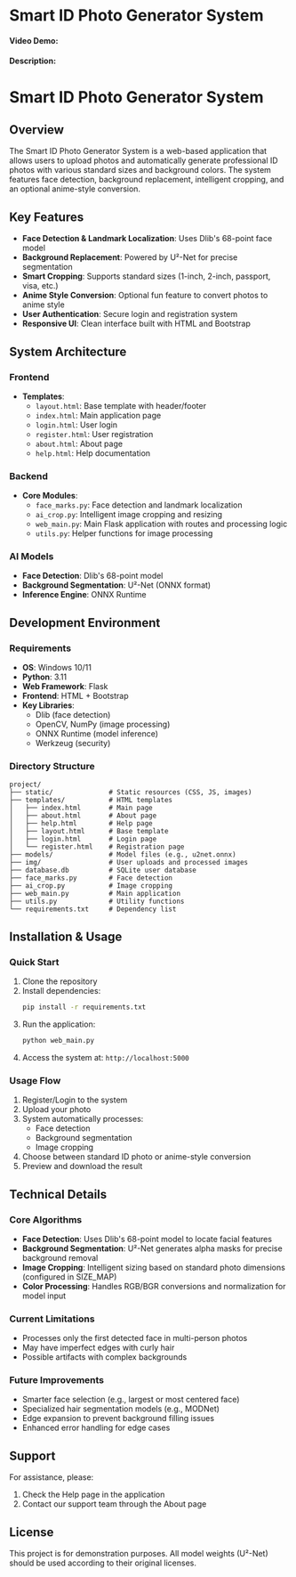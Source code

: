 # Smart ID Photo Generator System
#### Video Demo:  <URL HERE>
#### Description:

# Smart ID Photo Generator System
## Overview
The Smart ID Photo Generator System is a web-based application that allows users to upload photos and automatically generate professional ID photos with various standard sizes and background colors. The system features face detection, background replacement, intelligent cropping, and an optional anime-style conversion.

## Key Features
- **Face Detection & Landmark Localization**: Uses Dlib's 68-point face model
- **Background Replacement**: Powered by U²-Net for precise segmentation
- **Smart Cropping**: Supports standard sizes (1-inch, 2-inch, passport, visa, etc.)
- **Anime Style Conversion**: Optional fun feature to convert photos to anime style
- **User Authentication**: Secure login and registration system
- **Responsive UI**: Clean interface built with HTML and Bootstrap

## System Architecture

### Frontend
- **Templates**:
  - `layout.html`: Base template with header/footer
  - `index.html`: Main application page
  - `login.html`: User login
  - `register.html`: User registration
  - `about.html`: About page
  - `help.html`: Help documentation

### Backend
- **Core Modules**:
  - `face_marks.py`: Face detection and landmark localization
  - `ai_crop.py`: Intelligent image cropping and resizing
  - `web_main.py`: Main Flask application with routes and processing logic
  - `utils.py`: Helper functions for image processing

### AI Models
- **Face Detection**: Dlib's 68-point model
- **Background Segmentation**: U²-Net (ONNX format)
- **Inference Engine**: ONNX Runtime

## Development Environment

### Requirements
- **OS**: Windows 10/11
- **Python**: 3.11
- **Web Framework**: Flask
- **Frontend**: HTML + Bootstrap
- **Key Libraries**:
  - Dlib (face detection)
  - OpenCV, NumPy (image processing)
  - ONNX Runtime (model inference)
  - Werkzeug (security)

### Directory Structure
```
project/
├── static/              # Static resources (CSS, JS, images)
├── templates/           # HTML templates
│   ├── index.html       # Main page
│   ├── about.html       # About page
│   ├── help.html        # Help page
│   ├── layout.html      # Base template
│   ├── login.html       # Login page
│   └── register.html    # Registration page
├── models/              # Model files (e.g., u2net.onnx)
├── img/                 # User uploads and processed images
├── database.db          # SQLite user database
├── face_marks.py        # Face detection
├── ai_crop.py           # Image cropping
├── web_main.py          # Main application
├── utils.py             # Utility functions
└── requirements.txt     # Dependency list
```

## Installation & Usage

### Quick Start
1. Clone the repository
2. Install dependencies:
   ```bash
   pip install -r requirements.txt
   ```
3. Run the application:
   ```bash
   python web_main.py
   ```
4. Access the system at: `http://localhost:5000`

### Usage Flow
1. Register/Login to the system
2. Upload your photo
3. System automatically processes:
   - Face detection
   - Background segmentation
   - Image cropping
4. Choose between standard ID photo or anime-style conversion
5. Preview and download the result

## Technical Details

### Core Algorithms
- **Face Detection**: Uses Dlib's 68-point model to locate facial features
- **Background Segmentation**: U²-Net generates alpha masks for precise background removal
- **Image Cropping**: Intelligent sizing based on standard photo dimensions (configured in SIZE_MAP)
- **Color Processing**: Handles RGB/BGR conversions and normalization for model input

### Current Limitations
- Processes only the first detected face in multi-person photos
- May have imperfect edges with curly hair
- Possible artifacts with complex backgrounds

### Future Improvements
- Smarter face selection (e.g., largest or most centered face)
- Specialized hair segmentation models (e.g., MODNet)
- Edge expansion to prevent background filling issues
- Enhanced error handling for edge cases

## Support
For assistance, please:
1. Check the Help page in the application
2. Contact our support team through the About page

## License
This project is for demonstration purposes. All model weights (U²-Net) should be used according to their original licenses.
